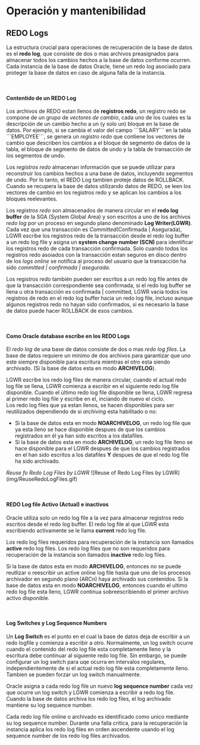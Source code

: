 
<h1>Operación y mantenibilidad</h1>

<h2>REDO Logs</h2>
<p>
  La estructura crucial para operaciones de recuperación de la base de datos es el <b>redo log</b>, que consiste de dos o mas archivos preasignados para almacenar todos los cambios hechos a la base de datos conforme ocurren. Cada instancia de la base de datos Oracle, tiene un redo log asociado para proteger la base de datos en caso de alguna falla de la instancia.
</p>

  <br/><h4>Contentido de un REDO Log</h4>
  <p>
    Los archivos de REDO estan llenos de <b>registros redo</b>, un registro redo se compone de un grupo de <i>vectores de cambio</i>, cada uno de los cuales es la descripción de un cambio hecho a un (y solo un) bloque en la base de datos. Por ejemplo, si se cambia el valor del campo ```SALARY``` en la tabla ```EMPLOYEE```, se genera un <i>registro redo</i> que contiene los vectores de cambio que describen los cambios a el bloque de segmento de datos de la tabla, el bloque de segmento de datos de undo y la tabla de transacción de los segmentos de undo.
  </p>
  <p>
    Los <i>registros redo</i> almacenan información que se puede utilizar para reconstruir los cambios hechos a una base de datos,  incluyendo segmentos de undo. Por lo tanto, el REDO Log tambien proteje datos de ROLLBACK. Cuando se recupera la base de datos utilizando datos de REDO, se leen los vectores de cambio en los registros redo y se aplican los cambios a los bloques reelevantes.
  </p>
  <p>
    Los <i>registros redo</i> son almacenados de manera circular en el <b>redo log buffer</b> de la SGA (System Global Area) y son escritos a uno de los archivos <i>redo log</i> por un proceso en segundo plano denominado <b>Log Writer(LGWR)</b>. Cada vez que una transacción es <i>Committed</i>(Confirmada | Asegurada), LGWR escribe los registros redo de la transacción desde el redo log buffer a un redo log file y asigna un <b>system change number (SCN) </b> para identificar los registros redo de cada transacción confirmada. Solo cuando todos los registros redo asoiados con la transacción estan seguros en disco dentro de los <i>logs online</i> se notifica al proceso del usuario que la transacción ha sido <i>committed | confirmada | asegurada</i>.
  </p>
  <p>
    Los registros redo también pueden ser escritos a un redo log file antes de que la transacción correspondiente sea confirmada, si el redo log buffer se llena u otra transacción es confirmada | committed, LGWR vacia todos los registros de redo en el redo log buffer hacia un redo log file, incluso aunque algunos registros redo no hayan sido confirmados, si es necesario la base de datos puede hacer ROLLBACK de esos cambios.
  </p>

  <br/><h4>Como Oracle database escribe en los REDO Logs</h4>
  <p>
    El <i>redo log</i> de una base de datos consiste de dos o mas <i>redo log files</i>. La base de datos requiere un minimo de dos archivos para garantizar que uno este siempre disponible para escritura mientras el otro esta siendo archivado. (Si la base de datos esta en modo <b>ARCHIVELOG</b>).
  </p>
  <p>
    LGWR escribe los redo log files de manera circular, cuando el actual redo log file se llena, LGWR comienza a escribir en el siguiente redo log file disponible. Cuando el último redo log file disponible se llena, LGWR regresa al primer redo log file y escribe en el, inciando de nuevo el ciclo.<br/>
    Los redo log files que ya estan llenos, se hacen disponibles para ser reutilizados dependiendo de si <i>archiving</i> esta habilitado o no:
  <ul>
    <li>Si la base de datos esta en modo <b>NOARCHIVELOG</b>, un redo log file que ya esta lleno se hace disponible despues de que los cambios registrados en él ya han sido escritos a los datafiles.</li>
    <li>Si la base de datos esta en modo <b>ARCHIVELOG</b>, un redo log file lleno se hace disponible para el LGWR despues de que los cambios registrados en el han sido escritos a los datafiles <b>Y</b> despues de que el redo log file ha sido archivado.</li>
  </ul>
  </p>
  <span><i>Reuse fo Redo Log Files by LGWR</i></span>
  ![Reuse of Redo Log Files by LGWR](img/ReuseRedoLogFiles.gif)

  <br/><h4>REDO Log file Activo (Actual) e inactivos</h4>
  <p>
    Oracle utiliza solo un redo log file a la vez para almacenar registros redo escritos desde el redo log buffer. El redo log file al que LGWR esta escribiendo activamente se le llama <b>current</b> redo log file.
  </p>
  <p>
    Los redo log files requeridos para recuperación de la instancia son llamados <b>active</b> redo log files. Los redo log files que no son requeridos para recuperación de la instancia son llamados <b>inactive</b> redo log files.
  </p>
  <p>
    Si la base de datos esta en modo <b>ARCHIVELOG</b>, entonces no se puede reutlizar o reescribir un active online log file hasta que uno de los procesos archivador en segundo plano (ARCn) haya archivado sus contenidos. Si la base de datos esta en modo <b>NOARCHIVELOG</b>, entonces cuando el ultimo redo log file esta lleno, LGWR continua sobreescribiendo el primer archivo activo disponible.
  </p>

  <br/><h4>Log Switches y Log Sequence Numbers</h4>
  <p>
    Un <b>Log Switch</b> es el punto en el cual la base de datos deja de escribir a un redo logfile y comienza a escribir a otro. Normalmente, un log switch ocurre cuando el contenido del redo log file esta completamente lleno y la escritura debe continuar al siguiente redo log file. Sin embargo, se puede configurar un log switch para uqe ocurra en intervalos regulares, independientemente de si el actual redo log file esta completamente lleno. Tambien se pueden forzar un log switch manualmente.
  </p>
  <p>
    Oracle asigna a cada redo log file un nuevo <b>log sequence number</b> cada vez que ocurre un log switch y LGWR comienza a escribir a redo log file. Cuando la base de datos archiva los redo log files, el log archivado mantiene su log sequence number.
  </p>
  <p>
    Cada redo log file online o archivado es identificado como unico mediante su log sequence number. Durante una falla critica, para la recuperación la instancia aplica los redo log files en orden ascendente usando el log sequence number de los redo log files archivados.
  </p>
  
  
  
  
  
  
  
  
  
  
  